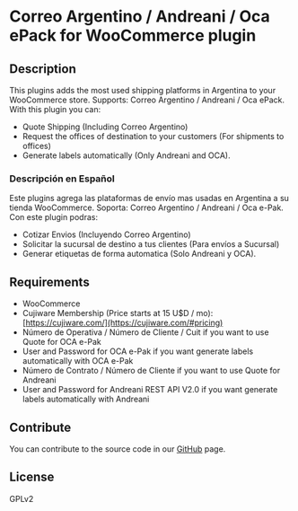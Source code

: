 # Correo Argentino / Andreani / Oca ePack for WooCommerce plugin #

## Description ##

This plugins adds the most used shipping platforms in Argentina to your WooCommerce store. Supports: Correo Argentino / Andreani / Oca ePack. With this plugin you can:
- Quote Shipping (Including Correo Argentino)
- Request the offices of destination to your customers (For shipments to offices)
- Generate labels automatically (Only Andreani and OCA).

### Descripción en Español ###

Este plugins agrega las plataformas de envío mas usadas en Argentina a su tienda WooCommerce. Soporta: Correo Argentino / Andreani / Oca e-Pak. Con este plugin podras:
- Cotizar Envios (Incluyendo Correo Argentino)
- Solicitar la sucursal de destino a tus clientes (Para envíos a Sucursal)
- Generar etiquetas de forma automatica (Solo Andreani y OCA).

## Requirements ##
- WooCommerce
- Cujiware Membership (Price starts at 15 U$D / mo): [https://cujiware.com/](https://cujiware.com/#pricing)
- Número de Operativa / Número de Cliente / Cuit if you want to use Quote for OCA e-Pak
- User and Password for OCA e-Pak if you want generate labels automatically with OCA e-Pak
- Número de Contrato / Número de Cliente if you want to use Quote for Andreani
- User and Password for Andreani REST API V2.0  if you want generate labels automatically with Andreani

## Contribute ##

You can contribute to the source code in our [GitHub](https://github.com/kijamve/carriers-of-argentina-for-woocommerce) page.

## License ##

GPLv2
